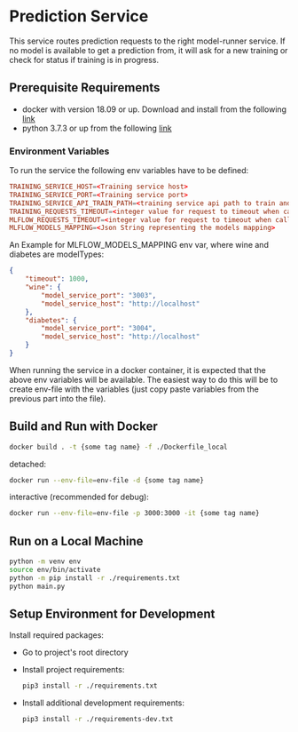 # Prediction Service

This service routes prediction requests to the right model-runner service. If no model is available to get a prediction from, it will ask for a new training or check for status if training is in progress.

## Prerequisite Requirements

-   docker with version 18.09 or up. Download and install from the following [link](https://docs.docker.com/)
-   python 3.7.3 or up from the following [link](https://www.python.org/downloads/)

### Environment Variables

To run the service the following env variables have to be defined:

```conf
TRAINING_SERVICE_HOST=<Training service host>
TRAINING_SERVICE_PORT=<Training service port>
TRAINING_SERVICE_API_TRAIN_PATH=<training service api path to train and check status for models>
TRAINING_REQUESTS_TIMEOUT=<integer value for request to timeout when calling training service api>
MLFLOW_REQUESTS_TIMEOUT=<integer value for request to timeout when calling mlflow api>
MLFLOW_MODELS_MAPPING=<Json String representing the models mapping>
```

An Example for MLFLOW_MODELS_MAPPING env var, where wine and diabetes are modelTypes:

```json
{
    "timeout": 1000,
    "wine": {
        "model_service_port": "3003",
        "model_service_host": "http://localhost"
    },
    "diabetes": {
        "model_service_port": "3004",
        "model_service_host": "http://localhost"
    }
}
```

When running the service in a docker container, it is expected that the above env variables will be available.
The easiest way to do this will be to create env-file with the variables (just copy paste variables from the previous part into the file).

## Build and Run with Docker

```bash
docker build . -t {some tag name} -f ./Dockerfile_local
```

detached:

```bash
docker run --env-file=env-file -d {some tag name}
```

interactive (recommended for debug):

```bash
docker run --env-file=env-file -p 3000:3000 -it {some tag name}
```

## Run on a Local Machine

```bash
python -m venv env
source env/bin/activate
python -m pip install -r ./requirements.txt
python main.py
```

## Setup Environment for Development

Install required packages:

-   Go to project's root directory
-   Install project requirements:

    ```sh
    pip3 install -r ./requirements.txt
    ```

-   Install additional development requirements:

    ```sh
    pip3 install -r ./requirements-dev.txt
    ```
